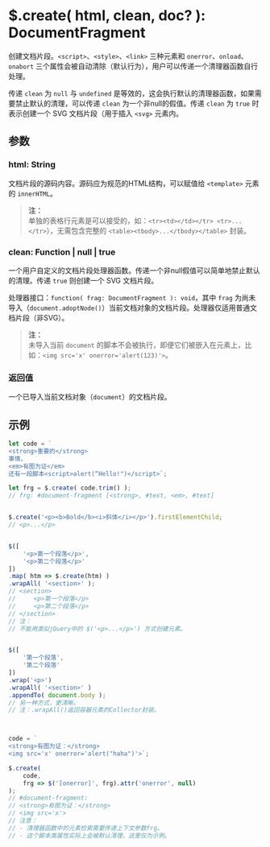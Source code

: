 # $.create( html, clean, doc? ): DocumentFragment

创建文档片段。`<script>`、`<style>`、`<link>` 三种元素和 `onerror`、`onload`、`onabort` 三个属性会被自动清除（默认行为），用户可以传递一个清理器函数自行处理。

传递 `clean` 为 `null` 与 `undefined` 是等效的，这会执行默认的清理器函数，如果需要禁止默认的清理，可以传递 `clean` 为一个非null的假值。传递 `clean` 为 `true` 时表示创建一个 SVG 文档片段（用于插入 `<svg>` 元素内。



## 参数

### html: String

文档片段的源码内容。源码应为规范的HTML结构，可以赋值给 `<template>` 元素的 `innerHTML`。

> **注：**<br>
> 单独的表格行元素是可以接受的，如：`<tr><td></td></tr> <tr>...</tr>`），无需包含完整的 `<table><tbody>...</tbody></table>` 封装。


### clean: Function | null | true

一个用户自定义的文档片段处理器函数。传递一个非null假值可以简单地禁止默认的清理。传递 `true` 则创建一个 SVG 文档片段。

处理器接口：`function( frag: DocumentFragment ): void`，其中 `frag` 为尚未导入（`document.adoptNode()`）当前文档对象的文档片段。处理器仅适用普通文档片段（非SVG）。

> **注：**<br>
> 未导入当前 `document` 的脚本不会被执行，即便它们被嵌入在元素上，比如：`<img src='x' onerror='alert(123)'>`。


### 返回值

一个已导入当前文档对象（`document`）的文档片段。


## 示例

```js
let code = `
<strong>重要的</strong>
事情，
<em>有图为证</em>
还有一段脚本<script>alert(“Hello!")</script>`;

let frg = $.create( code.trim() );
// frg: #document-fragment [<strong>, #text, <em>, #text]


$.create('<p><b>Bold</b><i>斜体</i></p>').firstElementChild;
// <p>...</p>


$([
    '<p>第一个段落</p>',
    '<p>第二个段落</p>'
])
.map( htm => $.create(htm) )
.wrapAll( '<section>' );
// <section>
//     <p>第一个段落</p>
//     <p>第二个段落</p>
// </section>
// 注：
// 不能用类似jQuery中的 $('<p>...</p>') 方式创建元素。


$([
    '第一个段落',
    '第二个段落'
])
.wrap('<p>')
.wrapAll( '<section>' )
.appendTo( document.body );
// 另一种方式，更清晰。
// 注：.wrapAll()返回容器元素的Collector封装。



code = `
<strong>有图为证：</strong>
<img src='x' onerror='alert("haha")'>`;

$.create(
    code,
    frg => $('[onerror]', frg).attr('onerror', null)
);
// #document-fragment:
// <strong>有图为证：</strong>
// <img src='x'>
// 注意：
// - 清理器函数中的元素检索需要传递上下文参数frg。
// - 这个脚本类属性实际上会被默认清理，这里仅为示例。
```
